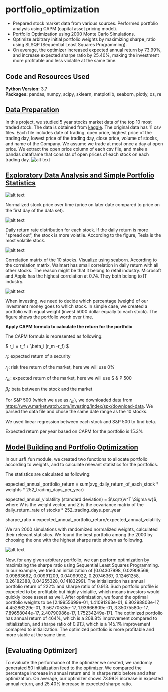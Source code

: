 # portfolio_optimization
* Prepared stock market data from various sources. Performed portfolio analysis using CAPM (capital asset pricing model).
* Portfolio Optimization using 2000 Monte Carlo Simulations.
* Optimize arbitrary initial portfolio weights by maximizing sharpe_ratio using SLSQP (Sequential Least Squares Programming). 
* On average, the optimizer increased expected annual return by 73.99%, and increase expected sharpe ratio by 25.40%, making the investment more profitable and less violatile at the same time.

## Code and Resources Used 
**Python Version:** 3.7  
**Packages:** pandas, numpy, scipy, sklearn, matplotlib, seaborn, plotly, os, re

## [Data Preparation](https://github.com/XYU1204/portfolio_optimization/blob/main/data_cleaning_processing.ipynb) 
In this project, we studied 5 year stocks market data of the top 10 most traded stock. The data is obtained from [kaggle](https://www.kaggle.com/datasets/mdwaquarazam/stock-price-history-top-10-companies). The original data has 11 csv files. Each file includes date of trading,	open price, highest price of the trading day,	lowest price of the trading day, close price,	volume of stocks, and name of the Company. We assume we trade at most once a day at open price. We extract the open price column of each csv file, and make a pandas dataframe that consists of open prices of each stock on each trading day.
![alt text](https://github.com/XYU1204/portfolio_optimization/blob/main/stocks_df.png)

## [Exploratory Data Analysis and Simple Portfolio Statistics](https://github.com/XYU1204/portfolio_optimization/blob/main/EDA_and_simple_portfolio_allocation.ipynb)

![alt text](https://github.com/XYU1204/portfolio_optimization/blob/main/all_stocks_normalized.png "Normalized stock price over time")

Normalized stock price over time (price on later date compared to price on the first day of the data set).


![alt text](https://github.com/XYU1204/portfolio_optimization/blob/main/daily_return_frequency.png "daily return distribution")

Daily return rate distribution for each stock. If the daily return is more "spread out", the stock is more volatile. According to the figure, Tesla is the most volatile stock.


![alt text](https://github.com/XYU1204/portfolio_optimization/blob/main/correlation_matrix.png "correlation matrix")

Correlation matrix of the 10 stocks. Visualize using seaborn. According to the correlation matrix, Walmart has small correlation in daily return with all other stocks. The reason might be that it belong to retail industry. Microsoft and Apple has the highest correlation at 0.74. They both belong to IT industry.

![alt text](https://github.com/XYU1204/portfolio_optimization/blob/main/portfolio_worth_over_time.png "Simple portfolio with equal weights")

When investing, we need to decide which percentage (weight) of our investment money goes to which stock. In simple case, we created a portfolio with equal weight (invest 5000 dollar equally to each stock). The figure shows the portfolio worth over time.


**Apply CAPM formula to calculate the return for the portfolio**  

 The CAPM formula is represented as following:

 $ r_i = r_f + \beta_i (r_m -r_f) $
 
 $r_i$: expected return of a security
 
 $r_f$: risk free return of the market, here we will use 0%
 
 $r_m$: expected return of the market, here we will use S & P 500
 
 $\beta_i$: beta between the stock and the market
 
For S&P 500 (which we use as $r_m$), we downloaded data from https://www.marketwatch.com/investing/index/spx/download-data. We parsed the data file and chose the same date range as the 10 stocks.

We used linear regression between each stock and S&P 500 to find beta. 

Expected return per year based on CAPM for the portfolio is 15.3%

## [Model Building and Portfolio Optimization](https://github.com/XYU1204/portfolio_optimization/blob/main/portfolio_optimization.ipynb)

In our usfl_fun module, we created two functions to allocate portfolio according to weights, and to calculate relevant statistics for the portfolios.

The statistics are calculated as following:

expected_annual_portfolio_return = sum(avg_daily_return_of_each_stock * weights * 252_trading_days_per_year)

expected_annual_violatility (standard deviation) = $\sqrt{w^T \Sigma w}$, where W is the weight vector, and $\Sigma$ is the covariance matrix of the daily_return_rate of stocks * 252_trading_days_per_year

sharpe_ratio = expected_annual_portfolio_return/expected_annual_volatility

We ran 2000 simulations with randomized normalized weights, calculated their relevant statistics. We found the best portfolio among the 2000 by choosing the one with the highest sharpe ratio shown as following.

![alt text](https://github.com/XYU1204/portfolio_optimization/blob/main/newplot.png "best sharpe ratio")

Now, for any given arbitrary portfolio, we can perform optimization by maximizing the sharpe ratio using Sequential Least Squares Programming. In our example, we tried an initialization of [0.04307998, 0.02908569, 0.09863662, 0.00991209, 0.04099922, 0.20746367, 0.12461258, 0.26182388, 0.04255328, 0.14183299]. The initialization has annual portfolio return of 222% and sharpe ratio of 0.913. Such portfolio profile is expected to be profitable but highly violatile, which means investors would quickly loose assest as well. After optimization, we found the optimal portfolio weights to be [2.19955699e-01, 1.41091263e-01, 6.80298803e-17, 4.45286229e-01, 3.56770535e-17, 1.93666809e-01, 3.35075580e-17, 7.89658044e-17, 2.40790986e-17, 1.75234249e-17]. The optimized portfolio has annual return of 464%, which is a 208.8% improvement compared to initialization, and sharpe ratio of 0.913, which is a 145.1% improvement comapred to initialization. The optimized portfolio is more profitable and more stable at the same time. 


## [Evaluating Optimizer]
To evaluate the performance of the optimizer we created, we randomly generated 50 initialization feed to the optimizer. We compared the percentage increase in annual return and in sharpe ratio before and after optimization. On average, our optimizer shows 73.99% increase in expected annual return, and 25.40% increase in expected sharpe ratio. 
